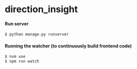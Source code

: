 # direction_insight


#### Run server

```bash
$ python manage.py runserver
```

#### Running the watcher (to continuously build frontend code)

```bash
$ nvm use
$ npm run watch
```